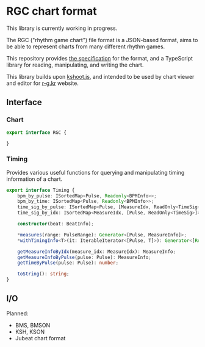 # RGC chart format

This library is currently working in progress.

The RGC ("rhythm game chart") file format is a JSON-based format, aims to be able to represent charts from many different rhythm games.

This repository provides [the specification](./docs/spec.md) for the format, and a TypeScript library for reading, manipulating, and writing the chart.

This library builds upon [kshoot.js](https://github.com/123jimin/kshoot.js), and intended to be used by chart viewer and editor for [r-g.kr](https://r-g.kr/) website.

## Interface

### Chart

```ts
export interface RGC {

}
```

### Timing

Provides various useful functions for querying and manipulating timing information of a chart.

```ts
export interface Timing {
    bpm_by_pulse: ISortedMap<Pulse, Readonly<BPMInfo>>;
    bpm_by_time: ISortedMap<Pulse, Readonly<BPMInfo>>;
    time_sig_by_pulse: ISortedMap<Pulse, [MeasureIdx, ReadOnly<TimeSig>]>;
    time_sig_by_idx: ISortedMap<MeasureIdx, [Pulse, ReadOnly<TimeSig>]>;

    constructor(beat: BeatInfo);

    *measures(range: PulseRange): Generator<[Pulse, MeasureInfo]>;
    *withTimingInfo<T>(it: IterableIterator<[Pulse, T]>): Generator<[Readonly<TimingInfo>, T]>;

    getMeasureInfoByIdx(measure_idx: MeasureIdx): MeasureInfo;
    getMeasureInfoByPulse(pulse: Pulse): MeasureInfo;
    getTimeByPulse(pulse: Pulse): number;

    toString(): string;
}
```

## I/O

Planned:

* BMS, BMSON
* KSH, KSON
* Jubeat chart format